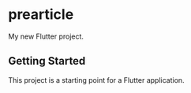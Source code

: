 # prearticle

My new Flutter project.

## Getting Started

This project is a starting point for a Flutter application.
